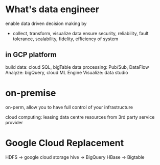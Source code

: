 # What's data engineer
enable data driven decision making by
- collect, transform, visualize data
ensure security, reliability, fault tolerance, scalability, fidelity, efficiency of system

## in GCP platform
build data: cloud SQL, bigTable
data processing: Pub/Sub, DataFlow
Analyze: bigQuery, cloud ML Engine
Visualize: data studio 

# on-premise
on-perm, allow you to have full control of your infrastructure

cloud computing: leasing data centre resources from 3rd party service provider

# Google Cloud Replacement
HDFS -> google cloud storage
hive -> BigQuery
HBase -> Bigtable
